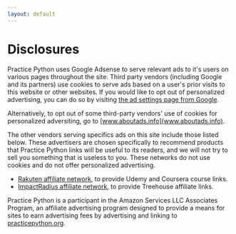 ```yaml
---
layout: default
---
```


# Disclosures

Practice Python uses Google Adsense to serve relevant ads to it's users on various pages throughout the site. Third party vendors (including Google and its partners) use cookies to serve ads based on a user's prior visits to this website or other websites. If you would like to opt out of personalized advertising, you can do so by visiting [the ad settings page from Google](https://www.google.com/settings/u/0/ads/authenticated).

Alternatively, to opt out of some third-party vendors' use of cookies for personalized adversiting, go to [www.aboutads.info](www.aboutads.info).

The other vendors serving specifics ads on this site include those listed below. These advertisers are chosen specifically to recommend products that Practice Python links will be useful to its readers, and we will not try to sell you something that is useless to you. These networks do not use cookies and do not offer personalized advertising.

* [Rakuten affiliate network](http://marketing.rakuten.com/affiliate-marketing), to provide Udemy and Coursera course links.
* [ImpactRadius affiliate network](https://www.impactradius.com/), to provide Treehouse affiliate links.

Practice Python is a participant in the Amazon Services LLC Associates Program, an affiliate advertising program designed to provide a means for sites to earn advertising fees by advertising and linking to [practicepython.org](http://practicepython.org).
